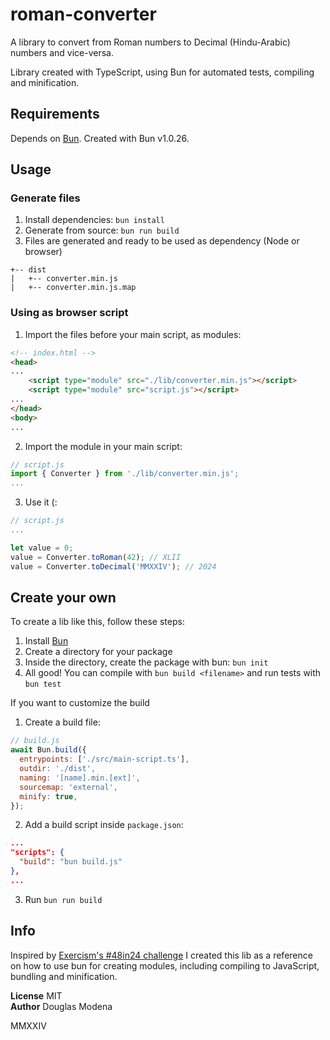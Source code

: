 # roman-converter

A library to convert from Roman numbers to Decimal (Hindu-Arabic) numbers and vice-versa.

Library created with TypeScript, using Bun for automated tests, compiling and minification.

## Requirements

Depends on [Bun](https://bun.sh). Created with Bun v1.0.26.

## Usage

### Generate files

1. Install dependencies: `bun install`
2. Generate from source: `bun run build`
3. Files are generated and ready to be used as dependency (Node or browser)
```
+-- dist
|   +-- converter.min.js
|   +-- converter.min.js.map
```

### Using as browser script

1. Import the files before your main script, as modules:

```html
<!-- index.html -->
<head>
...
    <script type="module" src="./lib/converter.min.js"></script>
    <script type="module" src="script.js"></script>
...
</head>
<body>
...
``` 

2. Import the module in your main script:
```JavaScript
// script.js
import { Converter } from './lib/converter.min.js';
...
```

3. Use it (:
```JavaScript
// script.js
...

let value = 0;
value = Converter.toRoman(42); // XLII
value = Converter.toDecimal('MMXXIV'); // 2024
```

## Create your own

To create a lib like this, follow these steps:
1. Install [Bun](https://bun.sh/docs/installation)
2. Create a directory for your package
3. Inside the directory, create the package with bun: `bun init`
4. All good! You can compile with `bun build <filename>` and run tests with `bun test`

If you want to customize the build
1. Create a build file:
```JavaScript
// build.js
await Bun.build({
  entrypoints: ['./src/main-script.ts'],
  outdir: './dist',
  naming: '[name].min.[ext]',
  sourcemap: 'external',
  minify: true,
});
```
2. Add a build script inside `package.json`:
```JSON
...
"scripts": {
  "build": "bun build.js"
},
...
```
3. Run `bun run build`

## Info

Inspired by [Exercism's #48in24 challenge](https://exercism.org/challenges/48in24) I created this lib as a reference on how to use bun for creating modules, including compiling to JavaScript, bundling and minification.

**License** MIT  
**Author** Douglas Modena

MMXXIV
